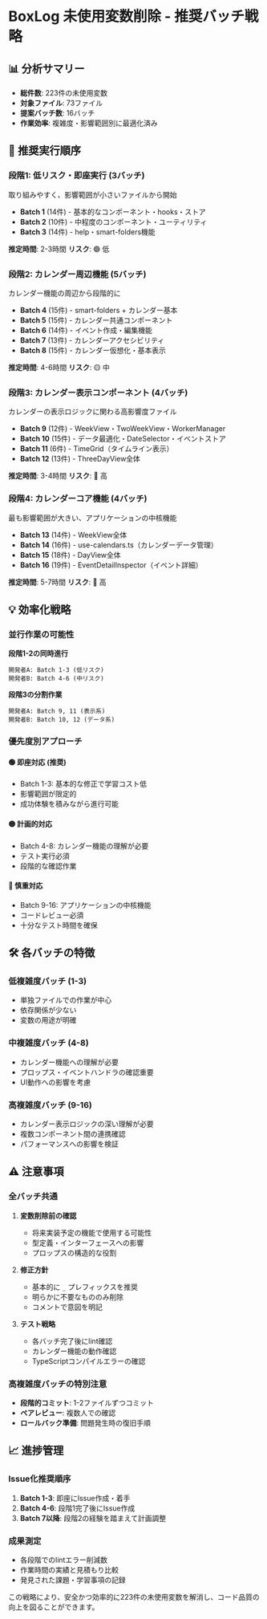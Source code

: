 # BoxLog 未使用変数削除 - 推奨バッチ戦略

## 📊 分析サマリー

- **総件数**: 223件の未使用変数
- **対象ファイル**: 73ファイル
- **提案バッチ数**: 16バッチ
- **作業効率**: 複雑度・影響範囲別に最適化済み

## 🎯 推奨実行順序

### 段階1: 低リスク・即座実行 (3バッチ)

取り組みやすく、影響範囲が小さいファイルから開始

- **Batch 1** (14件) - 基本的なコンポーネント・hooks・ストア
- **Batch 2** (10件) - 中程度のコンポーネント・ユーティリティ
- **Batch 3** (14件) - help・smart-folders機能

**推定時間**: 2-3時間
**リスク**: 🟢 低

### 段階2: カレンダー周辺機能 (5バッチ)

カレンダー機能の周辺から段階的に

- **Batch 4** (15件) - smart-folders + カレンダー基本
- **Batch 5** (15件) - カレンダー共通コンポーネント
- **Batch 6** (14件) - イベント作成・編集機能
- **Batch 7** (13件) - カレンダーアクセシビリティ
- **Batch 8** (15件) - カレンダー仮想化・基本表示

**推定時間**: 4-6時間
**リスク**: 🟡 中

### 段階3: カレンダー表示コンポーネント (4バッチ)

カレンダーの表示ロジックに関わる高影響度ファイル

- **Batch 9** (12件) - WeekView・TwoWeekView・WorkerManager
- **Batch 10** (15件) - データ最適化・DateSelector・イベントストア
- **Batch 11** (6件) - TimeGrid（タイムライン表示）
- **Batch 12** (13件) - ThreeDayView全体

**推定時間**: 3-4時間
**リスク**: 🔴 高

### 段階4: カレンダーコア機能 (4バッチ)

最も影響範囲が大きい、アプリケーションの中核機能

- **Batch 13** (14件) - WeekView全体
- **Batch 14** (16件) - use-calendars.ts（カレンダーデータ管理）
- **Batch 15** (18件) - DayView全体
- **Batch 16** (19件) - EventDetailInspector（イベント詳細）

**推定時間**: 5-7時間
**リスク**: 🔴 高

## 💡 効率化戦略

### 並行作業の可能性

**段階1-2の同時進行**

```
開発者A: Batch 1-3 (低リスク)
開発者B: Batch 4-6 (中リスク)
```

**段階3の分割作業**

```
開発者A: Batch 9, 11 (表示系)
開発者B: Batch 10, 12 (データ系)
```

### 優先度別アプローチ

#### 🟢 即座対応 (推奨)

- Batch 1-3: 基本的な修正で学習コスト低
- 影響範囲が限定的
- 成功体験を積みながら進行可能

#### 🟡 計画的対応

- Batch 4-8: カレンダー機能の理解が必要
- テスト実行必須
- 段階的な確認作業

#### 🔴 慎重対応

- Batch 9-16: アプリケーションの中核機能
- コードレビュー必須
- 十分なテスト時間を確保

## 🛠️ 各バッチの特徴

### 低複雑度バッチ (1-3)

- 単独ファイルでの作業が中心
- 依存関係が少ない
- 変数の用途が明確

### 中複雑度バッチ (4-8)

- カレンダー機能への理解が必要
- プロップス・イベントハンドラの確認重要
- UI動作への影響を考慮

### 高複雑度バッチ (9-16)

- カレンダー表示ロジックの深い理解が必要
- 複数コンポーネント間の連携確認
- パフォーマンスへの影響を検証

## ⚠️ 注意事項

### 全バッチ共通

1. **変数削除前の確認**
   - 将来実装予定の機能で使用する可能性
   - 型定義・インターフェースへの影響
   - プロップスの構造的な役割

2. **修正方針**
   - 基本的に `_` プレフィックスを推奨
   - 明らかに不要なもののみ削除
   - コメントで意図を明記

3. **テスト戦略**
   - 各バッチ完了後にlint確認
   - カレンダー機能の動作確認
   - TypeScriptコンパイルエラーの確認

### 高複雑度バッチの特別注意

- **段階的コミット**: 1-2ファイルずつコミット
- **ペアレビュー**: 複数人での確認
- **ロールバック準備**: 問題発生時の復旧手順

## 📈 進捗管理

### Issue化推奨順序

1. **Batch 1-3**: 即座にIssue作成・着手
2. **Batch 4-6**: 段階1完了後にIssue作成
3. **Batch 7以降**: 段階2の経験を踏まえて計画調整

### 成果測定

- 各段階でのlintエラー削減数
- 作業時間の実績と見積もり比較
- 発見された課題・学習事項の記録

この戦略により、安全かつ効率的に223件の未使用変数を解消し、コード品質の向上を図ることができます。
